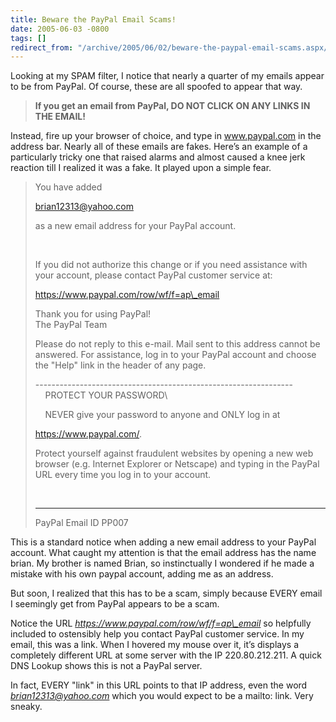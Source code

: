 ```yaml
---
title: Beware the PayPal Email Scams!
date: 2005-06-03 -0800
tags: []
redirect_from: "/archive/2005/06/02/beware-the-paypal-email-scams.aspx/"
---
```


Looking at my SPAM filter, I notice that nearly a quarter of my emails
appear to be from PayPal. Of course, these are all spoofed to appear
that way.

> **If you get an email from PayPal, DO NOT CLICK ON ANY LINKS IN THE
> EMAIL!**

Instead, fire up your browser of choice, and type in www.paypal.com in
the address bar. Nearly all of these emails are fakes. Here’s an example
of a particularly tricky one that raised alarms and almost caused a knee
jerk reaction till I realized it was a fake. It played upon a simple
fear.

> You have added
>
> brian12313@yahoo.com
>
> as a new email address for your PayPal account.
>
>  
>
> If you did not authorize this change or if you need assistance with
> your account, please contact PayPal customer service at:
>
> https://www.paypal.com/row/wf/f=ap\_email
>
> Thank you for using PayPal!\
>  The PayPal Team
>
> Please do not reply to this e-mail. Mail sent to this address cannot
> be answered. For assistance, log in to your PayPal account and choose
> the "Help" link in the header of any page.
>
> ----------------------------------------------------------------\
>      PROTECT YOUR PASSWORD\
>
>     NEVER give your password to anyone and ONLY log in at
>
> https://www.paypal.com/.
>
> Protect yourself against fraudulent websites by opening a new web
> browser (e.g. Internet Explorer or Netscape) and typing in the PayPal
> URL every time you log in to your account.
>
>  
>
> ---------------------------------------------------------------
>
> PayPal Email ID PP007

This is a standard notice when adding a new email address to your PayPal
account. What caught my attention is that the email address has the name
brian. My brother is named Brian, so instinctually I wondered if he made
a mistake with his own paypal account, adding me as an address.

But soon, I realized that this has to be a scam, simply because EVERY
email I seemingly get from PayPal appears to be a scam.

Notice the URL *https://www.paypal.com/row/wf/f=ap\_email* so helpfully
included to ostensibly help you contact PayPal customer service. In my
email, this was a link. When I hovered my mouse over it, it’s displays a
completely different URL at some server with the IP 220.80.212.211. A
quick DNS Lookup shows this is not a PayPal server.

In fact, EVERY "link" in this URL points to that IP address, even the
word *brian12313@yahoo.com* which you would expect to be a mailto: link.
Very sneaky.

